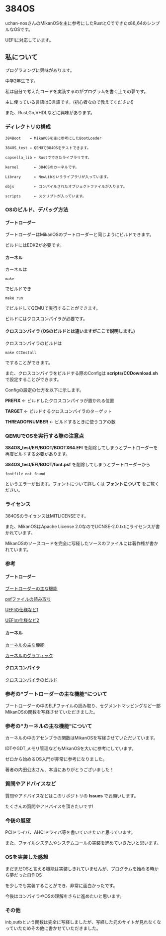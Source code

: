 # 384OS

uchan-nosさんのMikanOSを主に参考にしたRustとCでできたx86_64のシンプルなOSです。

UEFIに対応しています。

## 私について

プログラミングに興味があります。

中学2年生です。

私は自分で考えたコードを実装するのがプログラムを書く上での夢です。

主に使っている言語はC言語です。(初心者なので教えてください!)

また、Rust,Go,VHDLなどに興味があります。

### ディレクトリの構成

    384Boot    ← MikanOSを主に参考にしたBootLoader 

    384OS_test ← QEMUで384OSをテストできます。

    capsella_lib ← Rustでできたライブラリです。

    kernel       ← 384OSのカーネルです。

    Library      ← NewLibというライブラリが入っています。

    objs         ← コンパイルされたオブジェクトファイルが入ります。

    scripts      ← スクリプトが入っています。

### OSのビルド、デバッグ方法

#### ブートローダー

ブートローダーはMikanOSのブートローダーと同じようにビルドできます。

ビルドにはEDK2が必要です。

#### カーネル

カーネルは

    make

でビルドでき

    make run

でビルドしてQEMUで実行することができます。

ビルドにはクロスコンパイラが必要です。

#### クロスコンパイラ (OSのビルドとは違いますがここで説明します。)

クロスコンパイラのビルドは

    make CCInstall

ですることができます。

また、クロスコンパイラをビルドする際のConfigは __scripts/CCDownload.sh__ で設定することができます。

Configの設定の仕方を以下に示します。

__PREFIX__ ← ビルドしたクロスコンパイラが置かれる位置

__TARGET__ ← ビルドするクロスコンパイラのターゲット

__THREADOFNUMBER__ ← ビルドするときに使うコアの数

### QEMUでOSを実行する際の注意点

__384OS_test/EFI/BOOT/BOOTX64.EFI__ を削除してしまうとブートローダーを再度ビルドする必要があります。

__384OS_test/EFI/BOOT/font.psf__ を削除してしまうとブートローダーから

    fontfile not found

というエラーが出ます。フォントについて詳しくは __フォントについて__ をご覧ください。

### ライセンス

384OSのライセンスはMITLICENSEです。

また、MikanOSはApache License 2.0なのでLICNSE-2.0.txtにライセンスが書かれています。

MikanOSのソースコードを完全に写経したソースのファイルには著作権が書かれています。

### 参考

#### ブートローダー

[ブートローダーの主な機能](https://github.com/uchan-nos/mikanos)

[psfファイルの読み取り](https://github.com/Absurdponcho/PonchoOS)

[UEFIの仕様など1](https://uefi.org/specifications)

[UEFIの仕様など2](http://yuma.ohgami.jp/UEFI-Bare-Metal-Programming/)

#### カーネル

[カーネルの主な機能](https://github.com/uchan-nos/mikanos)

[カーネルのグラフィック](https://github.com/Absurdponcho/PonchoOS)

#### クロスコンパイラ

[クロスコンパイラのビルド](https://qiita.com/saru_cololado/items/69e5da4c8d030f44a3a3)

### 参考の"ブートローダーの主な機能"について

ブートローダーの中のELFファイルの読み取り、セグメントマッピングなど一部MikanOSの関数を写経させていただきました。

### 参考の"カーネルの主な機能"について

カーネルの中のアセンブラの関数はMikanOSを写経させていただいています。

IDTやGDT,メモリ管理などもMikanOSを大いに参考にしています。

ゼロから始めるOS入門が非常に参考になりました。

著者の内田公太さん、本当にありがとうございました！

### 質問やアドバイスなど

質問やアドバイスなどはこのリポジトリの __Issues__ でお願いします。

たくさんの質問やアドバイスを頂きたいです!

### 今後の展望

PCIドライバ、AHCIドライバ等を書いていきたいと思っています。

また、ファイルシステムやシステムコールの実装を進めていきたいと思います。

### OSを実装した感想

まだまだOSと言える機能は実装しきれていませんが、プログラムを始める時から夢だった自作OS

を少しでも実装することができ、非常に面白かったです。

今後はコンパイラやOSの理解をさらに進めたいと思います。

### その他

inb,outbという関数は完全に写経しましたが、写経した元のサイトが見れなくなっていたためその他に書かせていただきました。
